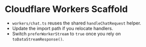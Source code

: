 # Cloudflare Workers Scaffold

- `workers/chat.ts` reuses the shared `handleChatRequest` helper.
- Update the import path if you relocate handlers.
- Switch `preferWorkerStream` to `true` once you rely on `toDataStreamResponse()`.
